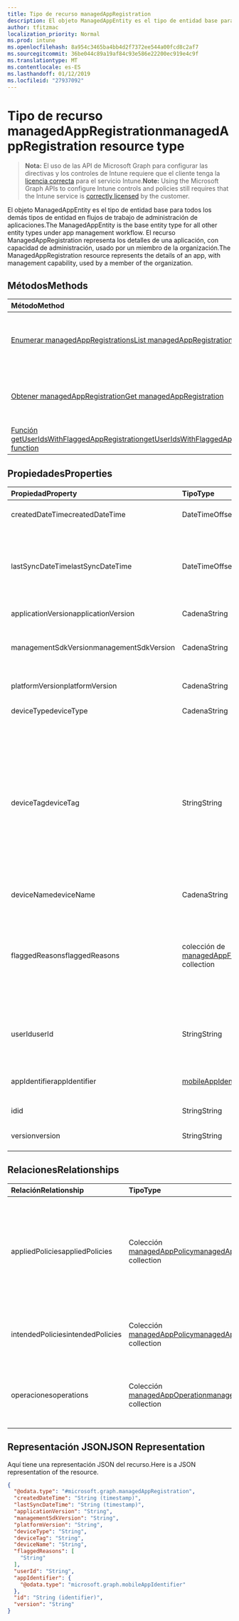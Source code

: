 ```yaml
---
title: Tipo de recurso managedAppRegistration
description: El objeto ManagedAppEntity es el tipo de entidad base para todos los demás tipos de entidad en flujos de trabajo de administración de aplicaciones.
author: tfitzmac
localization_priority: Normal
ms.prod: intune
ms.openlocfilehash: 8a954c3465ba4bb4d2f7372ee544a00fcd8c2af7
ms.sourcegitcommit: 36be044c89a19af84c93e586e22200ec919e4c9f
ms.translationtype: MT
ms.contentlocale: es-ES
ms.lasthandoff: 01/12/2019
ms.locfileid: "27937092"
---
```

# <a name="managedappregistration-resource-type"></a><span data-ttu-id="38583-103">Tipo de recurso managedAppRegistration</span><span class="sxs-lookup"><span data-stu-id="38583-103">managedAppRegistration resource type</span></span>

> <span data-ttu-id="38583-104">**Nota:** El uso de las API de Microsoft Graph para configurar las directivas y los controles de Intune requiere que el cliente tenga la [licencia correcta](https://go.microsoft.com/fwlink/?linkid=839381) para el servicio Intune.</span><span class="sxs-lookup"><span data-stu-id="38583-104">**Note:** Using the Microsoft Graph APIs to configure Intune controls and policies still requires that the Intune service is [correctly licensed](https://go.microsoft.com/fwlink/?linkid=839381) by the customer.</span></span>

<span data-ttu-id="38583-105">El objeto ManagedAppEntity es el tipo de entidad base para todos los demás tipos de entidad en flujos de trabajo de administración de aplicaciones.</span><span class="sxs-lookup"><span data-stu-id="38583-105">The ManagedAppEntity is the base entity type for all other entity types under app management workflow.</span></span>
<span data-ttu-id="38583-106">El recurso ManagedAppRegistration representa los detalles de una aplicación, con capacidad de administración, usado por un miembro de la organización.</span><span class="sxs-lookup"><span data-stu-id="38583-106">The ManagedAppRegistration resource represents the details of an app, with management capability, used by a member of the organization.</span></span>
## <a name="methods"></a><span data-ttu-id="38583-107">Métodos</span><span class="sxs-lookup"><span data-stu-id="38583-107">Methods</span></span>
|<span data-ttu-id="38583-108">Método</span><span class="sxs-lookup"><span data-stu-id="38583-108">Method</span></span>|<span data-ttu-id="38583-109">Tipo de valor devuelto</span><span class="sxs-lookup"><span data-stu-id="38583-109">Return Type</span></span>|<span data-ttu-id="38583-110">Descripción</span><span class="sxs-lookup"><span data-stu-id="38583-110">Description</span></span>|
|:---|:---|:---|
|[<span data-ttu-id="38583-111">Enumerar managedAppRegistrations</span><span class="sxs-lookup"><span data-stu-id="38583-111">List managedAppRegistrations</span></span>](../api/intune-mam-managedappregistration-list.md)|<span data-ttu-id="38583-112">Colección [managedAppRegistration](../resources/intune-mam-managedappregistration.md)</span><span class="sxs-lookup"><span data-stu-id="38583-112">[managedAppRegistration](../resources/intune-mam-managedappregistration.md) collection</span></span>|<span data-ttu-id="38583-113">Enumere las propiedades y las relaciones de los objetos [managedAppRegistration](../resources/intune-mam-managedappregistration.md).</span><span class="sxs-lookup"><span data-stu-id="38583-113">List properties and relationships of the [managedAppRegistration](../resources/intune-mam-managedappregistration.md) objects.</span></span>|
|[<span data-ttu-id="38583-114">Obtener managedAppRegistration</span><span class="sxs-lookup"><span data-stu-id="38583-114">Get managedAppRegistration</span></span>](../api/intune-mam-managedappregistration-get.md)|[<span data-ttu-id="38583-115">managedAppRegistration</span><span class="sxs-lookup"><span data-stu-id="38583-115">managedAppRegistration</span></span>](../resources/intune-mam-managedappregistration.md)|<span data-ttu-id="38583-116">Lea las propiedades y las relaciones del objeto [managedAppRegistration](../resources/intune-mam-managedappregistration.md).</span><span class="sxs-lookup"><span data-stu-id="38583-116">Read properties and relationships of the [managedAppRegistration](../resources/intune-mam-managedappregistration.md) object.</span></span>|
|[<span data-ttu-id="38583-117">Función getUserIdsWithFlaggedAppRegistration</span><span class="sxs-lookup"><span data-stu-id="38583-117">getUserIdsWithFlaggedAppRegistration function</span></span>](../api/intune-mam-managedappregistration-getuseridswithflaggedappregistration.md)|<span data-ttu-id="38583-118">Colección de cadenas</span><span class="sxs-lookup"><span data-stu-id="38583-118">String collection</span></span>|<span data-ttu-id="38583-119">Todavía no documentado</span><span class="sxs-lookup"><span data-stu-id="38583-119">Not yet documented</span></span>|

## <a name="properties"></a><span data-ttu-id="38583-120">Propiedades</span><span class="sxs-lookup"><span data-stu-id="38583-120">Properties</span></span>
|<span data-ttu-id="38583-121">Propiedad</span><span class="sxs-lookup"><span data-stu-id="38583-121">Property</span></span>|<span data-ttu-id="38583-122">Tipo</span><span class="sxs-lookup"><span data-stu-id="38583-122">Type</span></span>|<span data-ttu-id="38583-123">Descripción</span><span class="sxs-lookup"><span data-stu-id="38583-123">Description</span></span>|
|:---|:---|:---|
|<span data-ttu-id="38583-124">createdDateTime</span><span class="sxs-lookup"><span data-stu-id="38583-124">createdDateTime</span></span>|<span data-ttu-id="38583-125">DateTimeOffset</span><span class="sxs-lookup"><span data-stu-id="38583-125">DateTimeOffset</span></span>|<span data-ttu-id="38583-126">Fecha y hora de creación</span><span class="sxs-lookup"><span data-stu-id="38583-126">Date and time of creation</span></span>|
|<span data-ttu-id="38583-127">lastSyncDateTime</span><span class="sxs-lookup"><span data-stu-id="38583-127">lastSyncDateTime</span></span>|<span data-ttu-id="38583-128">DateTimeOffset</span><span class="sxs-lookup"><span data-stu-id="38583-128">DateTimeOffset</span></span>|<span data-ttu-id="38583-129">Fecha y hora de la última sincronización de la aplicación con el servicio de administración.</span><span class="sxs-lookup"><span data-stu-id="38583-129">Date and time of last the app synced with management service.</span></span>|
|<span data-ttu-id="38583-130">applicationVersion</span><span class="sxs-lookup"><span data-stu-id="38583-130">applicationVersion</span></span>|<span data-ttu-id="38583-131">Cadena</span><span class="sxs-lookup"><span data-stu-id="38583-131">String</span></span>|<span data-ttu-id="38583-132">Versión de la aplicación</span><span class="sxs-lookup"><span data-stu-id="38583-132">App version</span></span>|
|<span data-ttu-id="38583-133">managementSdkVersion</span><span class="sxs-lookup"><span data-stu-id="38583-133">managementSdkVersion</span></span>|<span data-ttu-id="38583-134">Cadena</span><span class="sxs-lookup"><span data-stu-id="38583-134">String</span></span>|<span data-ttu-id="38583-135">Versión del SDK de administración de la aplicación</span><span class="sxs-lookup"><span data-stu-id="38583-135">App management SDK version</span></span>|
|<span data-ttu-id="38583-136">platformVersion</span><span class="sxs-lookup"><span data-stu-id="38583-136">platformVersion</span></span>|<span data-ttu-id="38583-137">Cadena</span><span class="sxs-lookup"><span data-stu-id="38583-137">String</span></span>|<span data-ttu-id="38583-138">Versión del sistema operativo</span><span class="sxs-lookup"><span data-stu-id="38583-138">Operating System version</span></span>|
|<span data-ttu-id="38583-139">deviceType</span><span class="sxs-lookup"><span data-stu-id="38583-139">deviceType</span></span>|<span data-ttu-id="38583-140">Cadena</span><span class="sxs-lookup"><span data-stu-id="38583-140">String</span></span>|<span data-ttu-id="38583-141">Tipo de dispositivo host</span><span class="sxs-lookup"><span data-stu-id="38583-141">Host device type</span></span>|
|<span data-ttu-id="38583-142">deviceTag</span><span class="sxs-lookup"><span data-stu-id="38583-142">deviceTag</span></span>|<span data-ttu-id="38583-143">String</span><span class="sxs-lookup"><span data-stu-id="38583-143">String</span></span>|<span data-ttu-id="38583-144">Etiqueta generada por el SDK de administración de la aplicación, que ayuda a relacionar las aplicaciones que se hospedan en el mismo dispositivo.</span><span class="sxs-lookup"><span data-stu-id="38583-144">App management SDK generated tag, which helps relate apps hosted on the same device.</span></span> <span data-ttu-id="38583-145">No garantiza que las aplicaciones se relacionen en todas las condiciones.</span><span class="sxs-lookup"><span data-stu-id="38583-145">Not guaranteed to relate apps in all conditions.</span></span>|
|<span data-ttu-id="38583-146">deviceName</span><span class="sxs-lookup"><span data-stu-id="38583-146">deviceName</span></span>|<span data-ttu-id="38583-147">Cadena</span><span class="sxs-lookup"><span data-stu-id="38583-147">String</span></span>|<span data-ttu-id="38583-148">Nombre del dispositivo host</span><span class="sxs-lookup"><span data-stu-id="38583-148">Host device name</span></span>|
|<span data-ttu-id="38583-149">flaggedReasons</span><span class="sxs-lookup"><span data-stu-id="38583-149">flaggedReasons</span></span>|<span data-ttu-id="38583-150">colección de [managedAppFlaggedReason](../resources/intune-mam-managedappflaggedreason.md)</span><span class="sxs-lookup"><span data-stu-id="38583-150">[managedAppFlaggedReason](../resources/intune-mam-managedappflaggedreason.md) collection</span></span>|<span data-ttu-id="38583-151">Cero o más razones por las que se ha marcado el registro de una aplicación.</span><span class="sxs-lookup"><span data-stu-id="38583-151">Zero or more reasons an app registration is flagged.</span></span> <span data-ttu-id="38583-152">Por ejemplo,</span><span class="sxs-lookup"><span data-stu-id="38583-152">E.g.</span></span> <span data-ttu-id="38583-153">una aplicación que se ejecuta en el dispositivo liberado</span><span class="sxs-lookup"><span data-stu-id="38583-153">app running on rooted device</span></span>|
|<span data-ttu-id="38583-154">userId</span><span class="sxs-lookup"><span data-stu-id="38583-154">userId</span></span>|<span data-ttu-id="38583-155">String</span><span class="sxs-lookup"><span data-stu-id="38583-155">String</span></span>|<span data-ttu-id="38583-156">El identificador de usuario al que pertenece este registro de la aplicación.</span><span class="sxs-lookup"><span data-stu-id="38583-156">The user Id to who this app registration belongs.</span></span>|
|<span data-ttu-id="38583-157">appIdentifier</span><span class="sxs-lookup"><span data-stu-id="38583-157">appIdentifier</span></span>|[<span data-ttu-id="38583-158">mobileAppIdentifier</span><span class="sxs-lookup"><span data-stu-id="38583-158">mobileAppIdentifier</span></span>](../resources/intune-mam-mobileappidentifier.md)|<span data-ttu-id="38583-159">El identificador del paquete de aplicación</span><span class="sxs-lookup"><span data-stu-id="38583-159">The app package Identifier</span></span>|
|<span data-ttu-id="38583-160">id</span><span class="sxs-lookup"><span data-stu-id="38583-160">id</span></span>|<span data-ttu-id="38583-161">String</span><span class="sxs-lookup"><span data-stu-id="38583-161">String</span></span>|<span data-ttu-id="38583-162">Clave de la entidad.</span><span class="sxs-lookup"><span data-stu-id="38583-162">Key of the entity.</span></span>|
|<span data-ttu-id="38583-163">version</span><span class="sxs-lookup"><span data-stu-id="38583-163">version</span></span>|<span data-ttu-id="38583-164">String</span><span class="sxs-lookup"><span data-stu-id="38583-164">String</span></span>|<span data-ttu-id="38583-165">Versión de la entidad.</span><span class="sxs-lookup"><span data-stu-id="38583-165">Version of the entity.</span></span>|

## <a name="relationships"></a><span data-ttu-id="38583-166">Relaciones</span><span class="sxs-lookup"><span data-stu-id="38583-166">Relationships</span></span>
|<span data-ttu-id="38583-167">Relación</span><span class="sxs-lookup"><span data-stu-id="38583-167">Relationship</span></span>|<span data-ttu-id="38583-168">Tipo</span><span class="sxs-lookup"><span data-stu-id="38583-168">Type</span></span>|<span data-ttu-id="38583-169">Descripción</span><span class="sxs-lookup"><span data-stu-id="38583-169">Description</span></span>|
|:---|:---|:---|
|<span data-ttu-id="38583-170">appliedPolicies</span><span class="sxs-lookup"><span data-stu-id="38583-170">appliedPolicies</span></span>|<span data-ttu-id="38583-171">Colección [managedAppPolicy](../resources/intune-mam-managedapppolicy.md)</span><span class="sxs-lookup"><span data-stu-id="38583-171">[managedAppPolicy](../resources/intune-mam-managedapppolicy.md) collection</span></span>|<span data-ttu-id="38583-172">Ya se habían aplicado cero o más directivas en la aplicación registrada cuando se sincronizó por última vez con el servicio de administración.</span><span class="sxs-lookup"><span data-stu-id="38583-172">Zero or more policys already applied on the registered app when it last synchronized with managment service.</span></span>|
|<span data-ttu-id="38583-173">intendedPolicies</span><span class="sxs-lookup"><span data-stu-id="38583-173">intendedPolicies</span></span>|<span data-ttu-id="38583-174">Colección [managedAppPolicy](../resources/intune-mam-managedapppolicy.md)</span><span class="sxs-lookup"><span data-stu-id="38583-174">[managedAppPolicy](../resources/intune-mam-managedapppolicy.md) collection</span></span>|<span data-ttu-id="38583-175">El administrador esperaba cero o más directivas hasta el momento.</span><span class="sxs-lookup"><span data-stu-id="38583-175">Zero or more policies admin intended for the app as of now.</span></span>|
|<span data-ttu-id="38583-176">operaciones</span><span class="sxs-lookup"><span data-stu-id="38583-176">operations</span></span>|<span data-ttu-id="38583-177">Colección [managedAppOperation](../resources/intune-mam-managedappoperation.md)</span><span class="sxs-lookup"><span data-stu-id="38583-177">[managedAppOperation](../resources/intune-mam-managedappoperation.md) collection</span></span>|<span data-ttu-id="38583-178">Se activaron cero o más operaciones de larga duración en el registro de la aplicación.</span><span class="sxs-lookup"><span data-stu-id="38583-178">Zero or more long running operations triggered on the app registration.</span></span>|

## <a name="json-representation"></a><span data-ttu-id="38583-179">Representación JSON</span><span class="sxs-lookup"><span data-stu-id="38583-179">JSON Representation</span></span>
<span data-ttu-id="38583-180">Aquí tiene una representación JSON del recurso.</span><span class="sxs-lookup"><span data-stu-id="38583-180">Here is a JSON representation of the resource.</span></span>
<!-- {
  "blockType": "resource",
  "keyProperty": "id",
  "@odata.type": "microsoft.graph.managedAppRegistration"
}
-->
``` json
{
  "@odata.type": "#microsoft.graph.managedAppRegistration",
  "createdDateTime": "String (timestamp)",
  "lastSyncDateTime": "String (timestamp)",
  "applicationVersion": "String",
  "managementSdkVersion": "String",
  "platformVersion": "String",
  "deviceType": "String",
  "deviceTag": "String",
  "deviceName": "String",
  "flaggedReasons": [
    "String"
  ],
  "userId": "String",
  "appIdentifier": {
    "@odata.type": "microsoft.graph.mobileAppIdentifier"
  },
  "id": "String (identifier)",
  "version": "String"
}
```


<!-- {
  "type": "#page.annotation",
  "suppressions": [
     "Warning: /api-reference/v1.0/resources/intune-mam-managedappregistration.md/microsoft.graph.managedAppRegistration/flaggedReasons:
      Inconsistent types between parameter (String) and table (Object)"
  ],
}
-->
